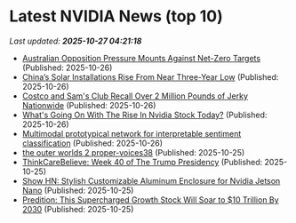 # Latest NVIDIA News (top 10)
_Last updated: **2025-10-27 04:21:18**_

- [Australian Opposition Pressure Mounts Against Net-Zero Targets](https://biztoc.com/x/699a151d193cc97c) (Published: 2025-10-26)
- [China’s Solar Installations Rise From Near Three-Year Low](https://biztoc.com/x/c0f4727a31a1a285) (Published: 2025-10-26)
- [Costco and Sam's Club Recall Over 2 Million Pounds of Jerky Nationwide](https://biztoc.com/x/d22d6bf05a279228) (Published: 2025-10-26)
- [What's Going On With The Rise In Nvidia Stock Today?](https://biztoc.com/x/1c3c5eb86b80ca2e) (Published: 2025-10-26)
- [Multimodal prototypical network for interpretable sentiment classification](https://www.nature.com/articles/s41598-025-19850-6) (Published: 2025-10-26)
- [the outer worlds 2 proper-voices38](https://post.rlsbb.to/__trashed-32_6/) (Published: 2025-10-25)
- [ThinkCareBelieve: Week 40 of The Trump Presidency](https://www.globenewswire.com/news-release/2025/10/25/3174196/0/en/ThinkCareBelieve-Week-40-of-The-Trump-Presidency.html) (Published: 2025-10-25)
- [Show HN: Stylish Customizable Aluminum Enclosure for Nvidia Jetson Nano](https://www.getubo.com/post/stylish-customizable-aluminum-enclosure-for-nvidia-jetson-nano) (Published: 2025-10-25)
- [Predition: This Supercharged Growth Stock Will Soar to $10 Trillion By 2030](https://biztoc.com/x/562299ca11ede4b6) (Published: 2025-10-25)
